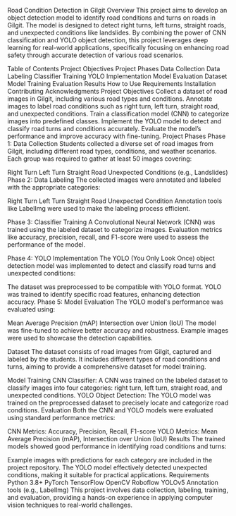 Road Condition Detection in Gilgit
Overview
This project aims to develop an object detection model to identify road conditions and turns on roads in Gilgit. The model is designed to detect right turns, left turns, straight roads, and unexpected conditions like landslides. By combining the power of CNN classification and YOLO object detection, this project leverages deep learning for real-world applications, specifically focusing on enhancing road safety through accurate detection of various road scenarios.

Table of Contents
Project Objectives
Project Phases
Data Collection
Data Labeling
Classifier Training
YOLO Implementation
Model Evaluation
Dataset
Model Training
Evaluation
Results
How to Use
Requirements
Installation
Contributing
Acknowledgments
Project Objectives
Collect a dataset of road images in Gilgit, including various road types and conditions.
Annotate images to label road conditions such as right turn, left turn, straight road, and unexpected conditions.
Train a classification model (CNN) to categorize images into predefined classes.
Implement the YOLO model to detect and classify road turns and conditions accurately.
Evaluate the model’s performance and improve accuracy with fine-tuning.
Project Phases
Phase 1: Data Collection
Students collected a diverse set of road images from Gilgit, including different road types, conditions, and weather scenarios. Each group was required to gather at least 50 images covering:

Right Turn
Left Turn
Straight Road
Unexpected Conditions (e.g., Landslides)
Phase 2: Data Labeling
The collected images were annotated and labeled with the appropriate categories:

Right Turn
Left Turn
Straight Road
Unexpected Condition
Annotation tools like LabelImg were used to make the labeling process efficient.

Phase 3: Classifier Training
A Convolutional Neural Network (CNN) was trained using the labeled dataset to categorize images. Evaluation metrics like accuracy, precision, recall, and F1-score were used to assess the performance of the model.

Phase 4: YOLO Implementation
The YOLO (You Only Look Once) object detection model was implemented to detect and classify road turns and unexpected conditions:

The dataset was preprocessed to be compatible with YOLO format.
YOLO was trained to identify specific road features, enhancing detection accuracy.
Phase 5: Model Evaluation
The YOLO model's performance was evaluated using:

Mean Average Precision (mAP)
Intersection over Union (IoU)
The model was fine-tuned to achieve better accuracy and robustness. Example images were used to showcase the detection capabilities.

Dataset
The dataset consists of road images from Gilgit, captured and labeled by the students. It includes different types of road conditions and turns, aiming to provide a comprehensive dataset for model training.

Model Training
CNN Classifier: A CNN was trained on the labeled dataset to classify images into four categories: right turn, left turn, straight road, and unexpected conditions.
YOLO Object Detection: The YOLO model was trained on the preprocessed dataset to precisely locate and categorize road conditions.
Evaluation
Both the CNN and YOLO models were evaluated using standard performance metrics:

CNN Metrics: Accuracy, Precision, Recall, F1-score
YOLO Metrics: Mean Average Precision (mAP), Intersection over Union (IoU)
Results
The trained models showed good performance in identifying road conditions and turns:

Example images with predictions for each category are included in the project repository.
The YOLO model effectively detected unexpected conditions, making it suitable for practical applications.
Requirements
Python 3.8+
PyTorch
TensorFlow
OpenCV
Roboflow
YOLOv5
Annotation tools (e.g., LabelImg)
 This project involves data collection, labeling, training, and evaluation, providing a hands-on experience in applying computer vision techniques to real-world challenges.
